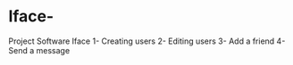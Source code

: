 # Iface-
Project Software Iface
1- Creating users
2- Editing users
3- Add a friend 
4- Send a message 
